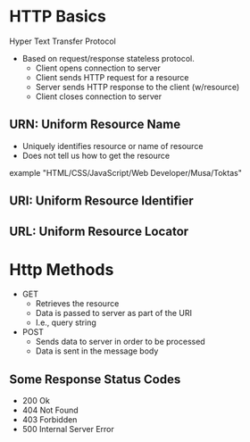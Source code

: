 # HTTP Basics
Hyper Text Transfer Protocol
- Based on request/response stateless protocol.
  * Client opens connection to server
  * Client sends HTTP request for a resource
  * Server sends HTTP response to the client (w/resource)
  * Client closes connection to server
  
## URN: Uniform Resource Name
- Uniquely identifies resource or name of resource
- Does not tell us how to get the resource

example "HTML/CSS/JavaScript/Web Developer/Musa/Toktas"

## URI: Uniform Resource Identifier
## URL: Uniform Resource Locator

# Http Methods
- GET
   * Retrieves the resource
   * Data is passed to server as part of the URI
    - I.e., query string
- POST
   * Sends data to server in order to be processed
   * Data is sent in the message body
## Some Response Status Codes
- 200 Ok
- 404 Not Found
- 403 Forbidden
- 500 Internal Server Error
